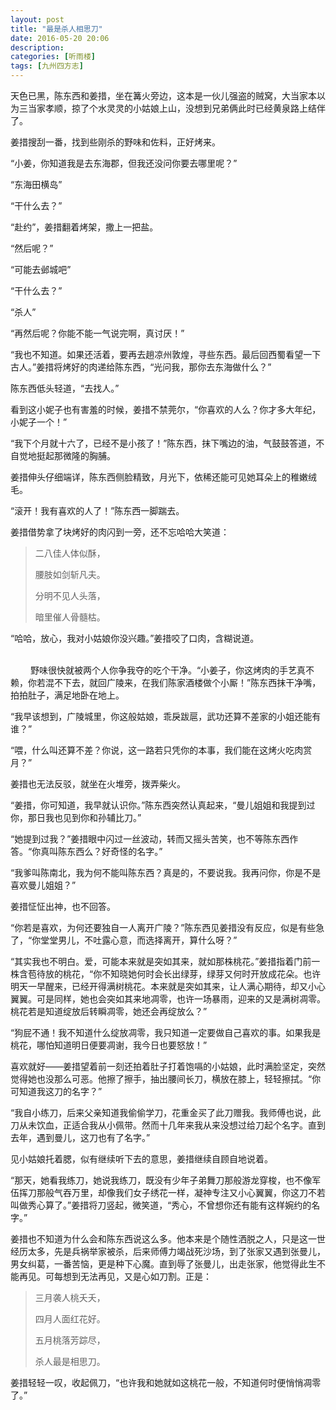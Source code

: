 ```yaml
---
layout: post
title: "最是杀人相思刀"
date: 2016-05-20 20:06
description:
categories: [听雨楼]
tags: [九州四方志]
---
```


天色已黑，陈东西和姜措，坐在篝火旁边，这本是一伙儿强盗的贼窝，大当家本以为三当家孝顺，掠了个水灵灵的小姑娘上山，没想到兄弟俩此时已经黄泉路上结伴了。

姜措搜刮一番，找到些刚杀的野味和佐料，正好烤来。

“小姜，你知道我是去东海郡，但我还没问你要去哪里呢？”

“东海田横岛”

“干什么去？”

“赴约”，姜措翻着烤架，撒上一把盐。

“然后呢？”

“可能去邺城吧”

“干什么去？”

“杀人”

“再然后呢？你能不能一气说完啊，真讨厌！”

“我也不知道。如果还活着，要再去趟凉州敦煌，寻些东西。最后回西蜀看望一下古人。”姜措将烤好的肉递给陈东西，“光问我，那你去东海做什么？”

陈东西低头轻道，“去找人。”

看到这小妮子也有害羞的时候，姜措不禁莞尔，“你喜欢的人么？你才多大年纪，小妮子一个！”

“我下个月就十六了，已经不是小孩了！”陈东西，抹下嘴边的油，气鼓鼓答道，不自觉地挺起那微隆的胸脯。

姜措伸头仔细端详，陈东西侧脸精致，月光下，依稀还能可见她耳朵上的稚嫩绒毛。

“滚开！我有喜欢的人了！”陈东西一脚踹去。

姜措借势拿了块烤好的肉闪到一旁，还不忘哈哈大笑道：

>二八佳人体似酥，
>
>腰肢如剑斩凡夫。
>
>分明不见人头落，
>
>暗里催人骨髓枯。

“哈哈，放心，我对小姑娘你没兴趣。”姜措咬了口肉，含糊说道。

<br>
　　
野味很快就被两个人你争我夺的吃个干净。“小姜子，你这烤肉的手艺真不赖，你若混不下去，就回广陵来，在我们陈家酒楼做个小厮！”陈东西抹干净嘴，拍拍肚子，满足地卧在地上。

“我早该想到，广陵城里，你这般姑娘，乖戾跋扈，武功还算不差家的小姐还能有谁？”

“喂，什么叫还算不差？你说，这一路若只凭你的本事，我们能在这烤火吃肉赏月？”

姜措也无法反驳，就坐在火堆旁，拨弄柴火。

“姜措，你可知道，我早就认识你。”陈东西突然认真起来，“曼儿姐姐和我提到过你，那日我也见到你和孙辅比刀。”

“她提到过我？”姜措眼中闪过一丝波动，转而又摇头苦笑，也不等陈东西作答。“你真叫陈东西么？好奇怪的名字。”

“我爹叫陈南北，我为何不能叫陈东西？真是的，不要说我。我再问你，你是不是喜欢曼儿姐姐？”

姜措怔怔出神，也不回答。

“你若是喜欢，为何还要独自一人离开广陵？”陈东西见姜措没有反应，似是有些急了，“你堂堂男儿，不吐露心意，而选择离开，算什么呀？”

“其实我也不明白。爱，可能本来就是突如其来，就如那株桃花。”姜措指着门前一株含苞待放的桃花，“你不知晓她何时会长出绿芽，绿芽又何时开放成花朵。也许明天一早醒来，已经开得满树桃花。本来就是突如其来，让人满心期待，却又小心翼翼。可是同样，她也会突如其来地凋零，也许一场暴雨，迎来的又是满树凋零。桃花若是知道绽放后转瞬凋零，她还会再绽放么？”

“狗屁不通！我不知道什么绽放凋零，我只知道一定要做自己喜欢的事。如果我是桃花，哪怕知道明日便要凋谢，我今日也要怒放！”

喜欢就好——姜措望着前一刻还拍着肚子打着饱嗝的小姑娘，此时满脸坚定，突然觉得她也没那么可恶。他擦了擦手，抽出腰间长刀，横放在膝上，轻轻擦拭。“你可知道我这刀的名字？”

“我自小练刀，后来父亲知道我偷偷学刀，花重金买了此刀赠我。我师傅也说，此刀从未饮血，正适合我从小佩带。然而十几年来我从来没想过给刀起个名字。直到去年，遇到曼儿，这刀也有了名字。”

见小姑娘托着腮，似有继续听下去的意思，姜措继续自顾自地说着。

“那天，她看我练刀，她说我练刀，既没有少年子弟舞刀那般游龙穿梭，也不像军伍挥刀那般气吞万里，却像我们女子绣花一样，凝神专注又小心翼翼，你这刀不若叫做秀心算了。”姜措将刀竖起，微笑道，“秀心，不曾想你还有能有这样婉约的名字。”

姜措也不知道为什么会和陈东西说这么多。他本来是个随性洒脱之人，只是这一世经历太多，先是兵祸举家被杀，后来师傅力竭战死沙场，到了张家又遇到张曼儿，男女纠葛，一番苦恼，更是种下心魔。直到辱了张曼儿，出走张家，他觉得此生不能再见。可每想到无法再见，又是心如刀割。正是：

>三月袭人桃夭夭，
>
>四月人面红花好。
>
>五月桃落芳踪尽，
>
>杀人最是相思刀。

姜措轻轻一叹，收起佩刀，“也许我和她就如这桃花一般，不知道何时便悄悄凋零了。”　
